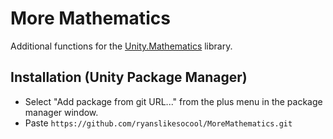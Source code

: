 # More Mathematics
Additional functions for the [Unity.Mathematics](https://github.com/Unity-Technologies/Unity.Mathematics) library.

## Installation (Unity Package Manager)
- Select "Add package from git URL..." from the plus menu in the package manager window.
- Paste  ```https://github.com/ryanslikesocool/MoreMathematics.git```
